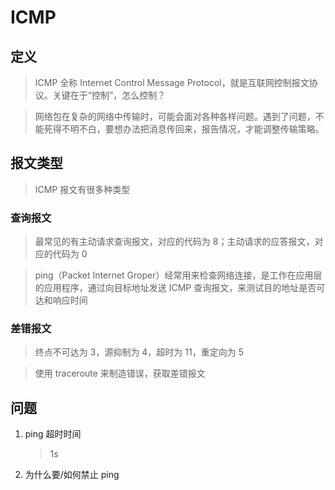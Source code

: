 # ICMP

## 定义
> ICMP 全称 Internet Control Message Protocol，就是互联网控制报文协议。关键在于“控制”，怎么控制？

> 网络包在复杂的网络中传输时，可能会面对各种各样问题。遇到了问题，不能死得不明不白，要想办法把消息传回来，报告情况，才能调整传输策略。

## 报文类型
> ICMP 报文有很多种类型

### 查询报文
> 最常见的有主动请求查询报文，对应的代码为 8；主动请求的应答报文，对应的代码为 0

> ping（Packet Internet Groper）经常用来检查网络连接，是工作在应用层的应用程序，通过向目标地址发送 ICMP 查询报文，来测试目的地址是否可达和响应时间

### 差错报文
> 终点不可达为 3，源抑制为 4，超时为 11，重定向为 5

> 使用 traceroute 来制造错误，获取差错报文

## 问题
1. ping 超时时间
    > 1s

2. 为什么要/如何禁止 ping